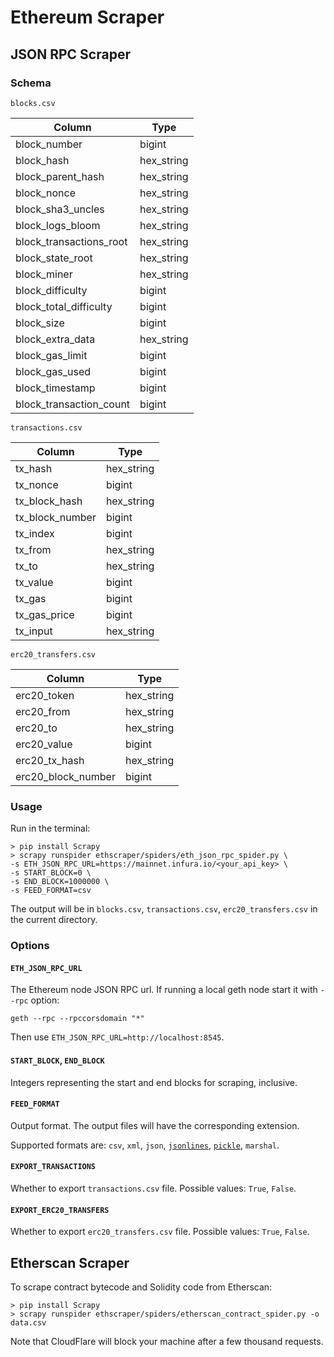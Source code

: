 # Ethereum Scraper

## JSON RPC Scraper

### Schema

`blocks.csv`

Column                  | Type               |
------------------------|---------------------
block_number            | bigint             |
block_hash              | hex_string         |
block_parent_hash       | hex_string         |
block_nonce             | hex_string         |
block_sha3_uncles       | hex_string         |
block_logs_bloom        | hex_string         |
block_transactions_root | hex_string         |
block_state_root        | hex_string         |
block_miner             | hex_string         |
block_difficulty        | bigint             |
block_total_difficulty  | bigint             |
block_size              | bigint             |
block_extra_data        | hex_string         |
block_gas_limit         | bigint             |
block_gas_used          | bigint             |
block_timestamp         | bigint             |
block_transaction_count | bigint             |

`transactions.csv`

Column              |    Type     |
--------------------|--------------
tx_hash             | hex_string  |
tx_nonce            | bigint      |
tx_block_hash       | hex_string  |
tx_block_number     | bigint      |
tx_index            | bigint      |
tx_from             | hex_string  |
tx_to               | hex_string  |
tx_value            | bigint      |
tx_gas              | bigint      |
tx_gas_price        | bigint      |
tx_input            | hex_string  |

`erc20_transfers.csv`

Column              |    Type     |
--------------------|--------------
erc20_token         | hex_string  |
erc20_from          | hex_string  |
erc20_to            | hex_string  |
erc20_value         | bigint      |
erc20_tx_hash       | hex_string  |
erc20_block_number  | bigint      |

### Usage
 
Run in the terminal:

```
> pip install Scrapy
> scrapy runspider ethscraper/spiders/eth_json_rpc_spider.py \
-s ETH_JSON_RPC_URL=https://mainnet.infura.io/<your_api_key> \
-s START_BLOCK=0 \
-s END_BLOCK=1000000 \
-s FEED_FORMAT=csv
```

The output will be in 
`blocks.csv`, 
`transactions.csv`, 
`erc20_transfers.csv` 
in the current directory.


### Options

#### `ETH_JSON_RPC_URL`

The Ethereum node JSON RPC url. 
If running a local geth node start it with `--rpc` option:

```
geth --rpc --rpccorsdomain "*"
```

Then use `ETH_JSON_RPC_URL=http://localhost:8545`.

#### `START_BLOCK`, `END_BLOCK`

Integers representing the start and end blocks for scraping, inclusive. 

#### `FEED_FORMAT`

Output format. The output files will have the corresponding extension.

Supported formats are: 
`csv`, 
`xml`, 
`json`,
[`jsonlines`](http://jsonlines.org/examples/), 
[`pickle`](https://docs.python.org/2/library/pickle.html), 
`marshal`.

#### `EXPORT_TRANSACTIONS`

Whether to export `transactions.csv` file.
Possible values: `True`, `False`. 

#### `EXPORT_ERC20_TRANSFERS`

Whether to export `erc20_transfers.csv` file.
Possible values: `True`, `False`.


## Etherscan Scraper

To scrape contract bytecode and Solidity code from Etherscan:

```
> pip install Scrapy
> scrapy runspider ethscraper/spiders/etherscan_contract_spider.py -o data.csv
```

Note that CloudFlare will block your machine after a few thousand requests.